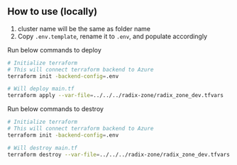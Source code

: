 ## How to use (locally)

1. cluster name will be the same as folder name
2. Copy `.env.template`, rename it to `.env`, and populate accordingly

Run below commands to deploy
```sh
# Initialize terraform
# This will connect terraform backend to Azure
terraform init -backend-config=.env

# Will deploy main.tf
terraform apply --var-file=../../../radix-zone/radix_zone_dev.tfvars
```
Run below commands to destroy
```sh
# Initialize terraform
# This will connect terraform backend to Azure
terraform init -backend-config=.env

# Will destroy main.tf
terraform destroy --var-file=../../../radix-zone/radix_zone_dev.tfvars
```